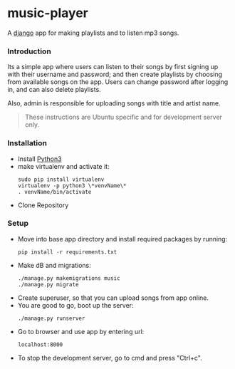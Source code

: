 # music-player

A [django](https://www.djangoproject.com/) app for making playlists and to listen mp3 songs.

### Introduction

Its a simple app where users can listen to their songs by first signing up with their username and password; and then create playlists by choosing from available songs on the app.
Users can change password after logging in, and can also delete playlists.

Also, admin is responsible for uploading songs with title and artist name.

> These instructions are Ubuntu specific and for development server only.

### Installation

* Install [Python3](https://www.digitalocean.com/community/tutorials/how-to-install-python-3-and-set-up-a-local-programming-environment-on-ubuntu-16-04)
* make virtualenv and activate it:
    ```
    sudo pip install virtualenv
    virtualenv -p python3 \*venvName\*
    . venvName/bin/activate
    ```
* Clone Repository

### Setup

* Move into base app directory and install required packages by running:
    ```
    pip install -r requirements.txt
    ```
* Make dB and migrations:
    ```
    ./manage.py makemigrations music
    ./manage.py migrate
    ``` 
* Create superuser, so that you can upload songs from app online.
* You are good to go, boot up the server:
    ```
    ./manage.py runserver
    ```
* Go to browser and use app by entering url:
    ```
    localhost:8000
    ```
* To stop the development server, go to cmd and press "Ctrl+c".
